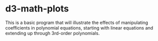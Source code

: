 # d3-math-plots

This is a basic program that will illustrate the effects of manipulating coefficients in polynomial equations, starting with
linear equations and extending up through 3rd-order polynomials.
